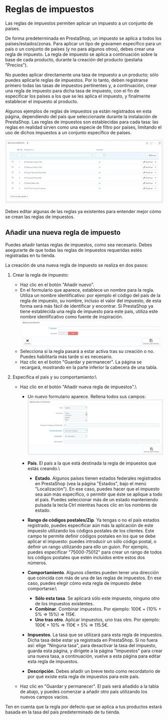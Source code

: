 # Reglas de impuestos

Las reglas de impuestos permiten aplicar un impuesto a un conjunto de países.

De forma predeterminada en PrestaShop, un impuesto se aplica a todos los países/estados/zonas. Para aplicar un tipo de gravamen específico para un país o un conjunto de países (y no para algunos otros), debes crear una regla de impuesto. La regla de impuesto se aplica a continuación sobre la base de cada producto, durante la creación del producto (pestaña "Precios").

No puedes aplicar directamente una tasa de impuesto a un producto; sólo puedes aplicarle reglas de impuestos. Por lo tanto, deben registrarse primero todas las tasas de impuestos pertinentes y, a continuación, crear una regla de impuesto para dicha tasa de impuesto, con el fin de especificar los países a los que se les aplica el impuesto, y finalmente establecer el impuesto al producto.

Algunos ejemplos de reglas de impuestos ya están registrados en esta página, dependiendo del país que seleccionaste durante la instalación de PrestaShop. Las reglas de impuestos son establecidas para cada tasa: las reglas en realidad sirven como una especie de filtro por países, limitando el uso de dichos impuestos a un conjunto específico de países.

![](../../../.gitbook/assets/54887036.png)

Debes editar algunas de las reglas ya existentes para entender mejor cómo se crean las reglas de impuestos.

## Añadir una nueva regla de impuesto <a href="#reglasdeimpuestos-anadirunanuevaregladeimpuesto" id="reglasdeimpuestos-anadirunanuevaregladeimpuesto"></a>

Puedes añadir tantas reglas de impuestos, como sea necesario. Debes asegurarte de que todas las reglas de impuestos requeridas estés registradas en tu tienda.

La creación de una nueva regla de impuesto se realiza en dos pasos:

1. Crear la regla de impuesto:
   * Haz clic en el botón "Añadir nuevo".
   * En el formulario que aparece, establece un nombre para la regla. Utiliza un nombre identificativo: por ejemplo el código del país de la regla de impuesto, su nombre, incluso el valor del impuesto, de esta forma será más fácil de identificar y encontrar. Si PrestaShop ya tiene establecida una regla de impuesto para este país, utiliza este nombre identificativo como fuente de inspiración.\
     ![](../../../.gitbook/assets/30245072.png)
   * Selecciona si la regla pasará a estar activa tras su creación o no. Puedes habilitarla más tarde si es necesario.
   * Haz clic en el botón "Guardar y permanecer". La página se recargará, mostrando en la parte inferior la cabecera de una tabla.
2. Especifica el país y su comportamiento:\

   * Haz clic en el botón "Añadir nueva regla de impuestos".\

     * Un nuevo formulario aparece. Rellena todos sus campos:\
       ![](../../../.gitbook/assets/54887038.png)
     * **País**. El país a la que está destinada la regla de impuestos que estás creando.\

       * **Estado**. Algunos países tienen estados federales registrados en PrestaShop (vea la página "Estados", bajo el menú "Localización"). En ese caso, puedes hacer que el impuesto sea aún más específico, o permitir que éste se aplique a todo el país. Puedes seleccionar más de un estado manteniendo pulsada la tecla Ctrl mientras haces clic en los nombres de estado.
     * **Rango de códigos postales/Zip**. Ya tengas o no el país estados registrado, puedes especificar aún más la aplicación de este impuesto utilizando los códigos postales de los clientes. Este campo te permite definir códigos postales en los que se debe aplicar el impuesto: puedes introducir un sólo código postal, o definir un rango utilizando para ello un guion. Por ejemplo, puedes especificar "75000-75012" para crear un rango de todos los códigos postales que estén incluidos entre estos dos números.
     * **Comportamiento**. Algunos clientes pueden tener una dirección que coincida con más de una de las reglas de impuestos. En ese caso, puedes elegir cómo esta regla de impuesto debe comportarse:\

       * **Sólo esta tasa**. Se aplicará sólo este impuesto, ninguno otro de los impuestos existentes.
       * **Combinar**. Combinar impuestos. Por ejemplo: 100€ + (10% + 5% => 15%) => 115€.
       * **Uno tras otro**. Aplicar impuestos, uno tras otro. Por ejemplo: 100€ + 10% => 110€ + 5% => 115.5€.
     * **Impuestos**. La tasa  que se utilizará para esta regla de impuestos. Dicha tasa debe estar ya registrada en PrestaShop. Si no fuera así: elige "Ninguna tasa", para desactivar la tasa del impuesto, guarda esta página, y dirígete a la página "Impuestos" para crear una nueva tasa, a continuación, vuelve a esta página para editar esta regla de impuestos.
     * **Descripción**. Debes añadir un breve texto como recordatorio de por qué existe esta regla de impuestos para este país.
   * Haz clic en "Guardar y permanecer". El país será añadido a la tabla de abajo, y puedes comenzar a añadir otro país utilizando los nuevos campos vacíos.

Ten en cuenta que la regla por defecto que se aplica a tus productos estará basada en la tasa del país predeterminado de tu tienda.

